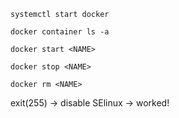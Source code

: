 `systemctl start docker`

`docker container ls -a`

`docker start <NAME>`

`docker stop <NAME>`

`docker rm <NAME>`

exit(255) -> disable SElinux -> worked!
